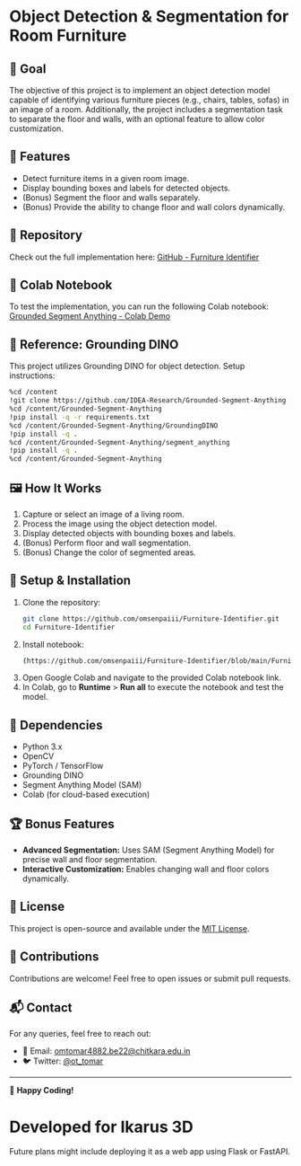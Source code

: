 # Object Detection & Segmentation for Room Furniture

## 🎯 Goal
The objective of this project is to implement an object detection model capable of identifying various furniture pieces (e.g., chairs, tables, sofas) in an image of a room. Additionally, the project includes a segmentation task to separate the floor and walls, with an optional feature to allow color customization.

## 🚀 Features
- Detect furniture items in a given room image.
- Display bounding boxes and labels for detected objects.
- (Bonus) Segment the floor and walls separately.
- (Bonus) Provide the ability to change floor and wall colors dynamically.

## 🔗 Repository
Check out the full implementation here:
[GitHub - Furniture Identifier](https://github.com/omsenpaiii/Furniture-Identifier/tree/main)

## 🔗 Colab Notebook
To test the implementation, you can run the following Colab notebook:
[Grounded Segment Anything - Colab Demo](https://colab.research.google.com/github/betogaona7/Grounded-Segment-Anything/blob/main/grounded_sam_colab_demo.ipynb?authuser=1#scrollTo=kAi4IkEfKi5K)

## 🔗 Reference: Grounding DINO
This project utilizes Grounding DINO for object detection. Setup instructions:
```bash
%cd /content
!git clone https://github.com/IDEA-Research/Grounded-Segment-Anything
%cd /content/Grounded-Segment-Anything
!pip install -q -r requirements.txt
%cd /content/Grounded-Segment-Anything/GroundingDINO
!pip install -q .
%cd /content/Grounded-Segment-Anything/segment_anything
!pip install -q .
%cd /content/Grounded-Segment-Anything
```

## 🖼️ How It Works
1. Capture or select an image of a living room.
2. Process the image using the object detection model.
3. Display detected objects with bounding boxes and labels.
4. (Bonus) Perform floor and wall segmentation.
5. (Bonus) Change the color of segmented areas.

## 🔧 Setup & Installation
1. Clone the repository:
   ```bash
   git clone https://github.com/omsenpaiii/Furniture-Identifier.git
   cd Furniture-Identifier
   ```
2. Install notebook:
   ```bash
   (https://github.com/omsenpaiii/Furniture-Identifier/blob/main/Furniture_Identifier.ipynb)
   ```
3. Open Google Colab and navigate to the provided Colab notebook link.
4. In Colab, go to **Runtime** > **Run all** to execute the notebook and test the model.

## 📌 Dependencies
- Python 3.x
- OpenCV
- PyTorch / TensorFlow
- Grounding DINO
- Segment Anything Model (SAM)
- Colab (for cloud-based execution)

## 🏆 Bonus Features
- **Advanced Segmentation:** Uses SAM (Segment Anything Model) for precise wall and floor segmentation.
- **Interactive Customization:** Enables changing wall and floor colors dynamically.

## 📜 License
This project is open-source and available under the [MIT License](LICENSE).

## 🤝 Contributions
Contributions are welcome! Feel free to open issues or submit pull requests.

## 📬 Contact
For any queries, feel free to reach out:
- 📧 Email: omtomar4882.be22@chitkara.edu.in
- 🐦 Twitter: [@ot_tomar](https://x.com/ot_tomar)

---
🚀 **Happy Coding!**

# Developed for Ikarus 3D
Future plans might include deploying it as a web app using Flask or FastAPI.
